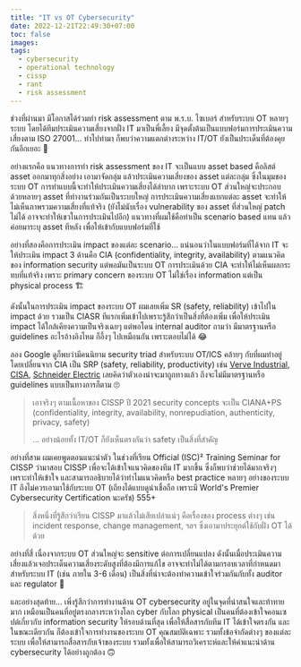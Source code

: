 ```yaml
---
title: "IT vs OT Cybersecurity"
date: 2022-12-21T22:49:30+07:00
toc: false
images:
tags:
  - cybersecurity
  - operational technology
  - cissp
  - rant
  - risk assessment
---
```


ช่วงที่ผ่านมา มีโอกาสได้ร่วมทำ risk assessment ตาม พ.ร.บ. ไซเบอร์ สำหรับระบบ OT หลายๆ ระบบ โดยได้ทีมประเมินความเสี่ยงจากฝั่ง IT มาเป็นพี่เลี้ยง มีจุดตั้งต้นเป็นแบบฟอร์มการประเมินความเสี่ยงตาม ISO 27001&hellip; ทำไปทำมา ก็พบว่าความแตกต่างระหว่าง IT/OT ยังเป็นประเด็นที่ต้องคุยกันอีกเยอะ 🤔

อย่างแรกคือ แนวทางการทำ risk assessment ของ IT จะเป็นแบบ asset based คือลิสต์ asset ออกมาทุกสิ่งอย่าง เอามาจัดกลุ่ม แล้วประเมินความเสี่ยงของ asset แต่ละกลุ่ม ซึ่งในมุมของระบบ OT การทำแบบนี้จะทำให้ประเมินความเสี่ยงได้ลำบาก เพราะระบบ OT ส่วนใหญ่จะประกอบด้วยหลายๆ asset ที่ทำงานร่วมกันเป็นระบบใหญ่ การประเมินความเสี่ยงแยกแต่ละ asset จะทำให้ไม่เห็นภาพรวมความเสี่ยงที่แท้จริง (ยังไม่นับเรื่อง vulnerability ของ asset ที่ส่วนใหญ่ patch ไม่ได้ อาจจะทำให้เขวในการประเมินไปอีก) แนวทางที่ผมใช้คือทำเป็น scenario based แทน แล้วค่อยมาระบุ asset ทีหลัง เพื่อให้เข้ากับแบบฟอร์มที่ใช้

อย่างที่สองคือการประเมิน impact ของแต่ละ scenario&hellip; แน่นอนว่าในแบบฟอร์มที่ได้จาก IT จะให้ประเมิน impact 3 ด้านคือ CIA (confidentiality, integrity, availability) ตามแนวคิดของ information security แต่พอมันเป็นระบบ OT การประเมินด้วย CIA จะทำให้ไม่เห็นผลกระทบที่แท้จริง เพราะ primary concern ของระบบ OT ไม่ใช่เรื่อง information แต่เป็น physical process 🏗️

ดังนั้นในการประเมิน impact ของระบบ OT ผมเลยเพิ่ม SR (safety, reliability) เข้าไปใน impact ด้วย รวมเป็น CIASR ทีแรกเพิ่มเข้าไปเพราะรู้สึกว่าเป็นสิ่งที่ต้องเพิ่ม เพื่อให้ประเมิน impact ได้ใกล้เคียงความเป็นจริงเฉยๆ แต่พอโดน internal auditor ถามว่า มีมาตรฐานหรือ guidelines อะไรอ้างอิงไหม ก็อึ้งๆ ไปเหมือนกัน เพราะตอบไม่ได้ 😂

ลอง Google ดูก็พบว่ามีคนนิยาม security triad สำหรับระบบ OT/ICS คล้ายๆ กับที่ผมทำอยู่ โดยเปลี่ยนจาก CIA เป็น SRP (safety, reliability, productivity) เช่น [Verve Industrial](https://verveindustrial.com/resources/blog/the-ultimate-guide-to-understanding-ot-security/), [CISA](https://www.cisa.gov/uscert/sites/default/files/ICSJWG-Archive/QNL_JUN_21/Understanding%20ICS%20Cyber-Attacks%20and%20Defense%20Measures_S508C.pdf), [Schneider Electric](https://blog.se.com/industry/machine-and-process-management/2020/04/01/it-vs-ot-cybersecurity-why-process-industries-must-recognize-the-important-differences/) เลยคิดว่าตัวเองน่าจะมาถูกทางแล้ว ถึงจะไม่มีมาตรฐานหรือ guidelines แบบเป็นทางการก็ตาม 🙄

> เอาจริงๆ ตามเนื้อหาของ CISSP ปี 2021 security concepts จะเป็น CIANA+PS (confidentiality, integrity, availability, nonrepudiation, authenticity, privacy, safety)
>
> &hellip; อย่างน้อยทั้ง IT/OT ก็ยังเห็นตรงกันว่า safety เป็นสิ่งที่สำคัญ

อย่างที่สาม ผมเคยพูดตอนแนะนำตัว ในช่วงที่เรียน Official (ISC)² Training Seminar for CISSP ว่ามาสอบ CISSP เพื่อจะได้เข้าใจแนวคิดของทีม IT มากขึ้น ซึ่งก็พบว่าช่วยได้มากจริงๆ เพราะทำให้เข้าใจ และสามารถอธิบายได้ว่าทำไมแนวคิดหรือ best practice หลายๆ อย่างของระบบ IT ถึงไม่ควรเอามาใช้กับระบบ OT (เถียงได้แบบดูน่าเชื่อถือ เพราะมี World's Premier Cybersecurity Certification นะครัช) 555+

> สิ่งหนึ่งที่รู้สึกว่าเรียน CISSP มาแล้วไม่เสียเปล่าแน่ๆ คือเรื่องของ process ต่างๆ เช่น incident response, change management, ฯลฯ ซึ่งเอามาประยุกต์ใช้กับฝั่ง OT ได้ด้วย

อย่างที่สี่ เนื่องจากระบบ OT ส่วนใหญ่จะ sensitive ต่อการเปลี่ยนแปลง ดังนั้นเมื่อประเมินความเสี่ยงแล้วเจอประเด็นความเสี่ยงระดับสูงที่ต้องมีการแก้ไข อาจจะทำไม่ได้ตามกรอบเวลาที่กำหนดมาสำหรับระบบ IT (เช่น ภายใน 3-6 เดือน) เป็นสิ่งที่น่าจะต้องทำความเข้าใจร่วมกันกับทั้ง auditor และ regulator 🫤

และอย่างสุดท้าย&hellip; เพิ่งรู้สึกว่าการทำงานด้าน OT cybersecurity อยู่ในจุดที่น่าสนใจและท้าทายมาก เหมือนเป็นคนที่อยู่ตรงกลางระหว่างโลก cyber กับโลก physical เป็นคนที่ต้องเข้าใจคอนเซปต์เกี่ยวกับ information security ให้รอบด้านที่สุด เพื่อให้สื่อสารกับทีม IT ได้เข้าใจตรงกัน และในขณะเดียวกัน ก็ต้องเข้าใจการทำงานของระบบ OT คุณสมบัติเฉพาะ รวมทั้งข้อจำกัดต่างๆ ของแต่ละระบบ เพื่อให้สามารถสื่อสารกับเจ้าของระบบ รวมทั้งเพื่อให้สามารถวิเคราะห์และให้คำแนะนำด้าน cybersecurity ได้อย่างถูกต้อง 🙃
